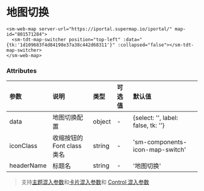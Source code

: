 # 地图切换

<sm-iframe src="https://iclient.supermap.io/examples/component/components_tianditu_switch_vue.html"></sm-iframe>

```vue
<sm-web-map server-url="https://iportal.supermap.io/iportal/" map-id="801571284">
  <sm-tdt-map-switcher position="top-left" :data="{tk:'1d109683f4d84198e37a38c442d68311'}" :collapsed="false"></sm-tdt-map-switcher>
</sm-web-map>
```

### Attributes

| 参数       | 说明                       | 类型   | 可选值 | 默认值                             |
| :--------- | :------------------------- | :----- | :----- | :--------------------------------- |
| data       | 地图切换配置               | object | -      | {select: '', label: false, tk: ''} |
| iconClass  | 收缩按钮的 Font class 类名 | string | -      | 'sm-components-icon-map-switch'    |
| headerName | 标题名                     | string | -      | '地图切换'                         |

> 支持[主题混入参数](/zh/api/mixin/mixin.md#theme)和[卡片混入参数](/zh/api/mixin/mixin.md#collapsedcard)和 [Control 混入参数](/zh/api/mixin/mixin.md#control)

